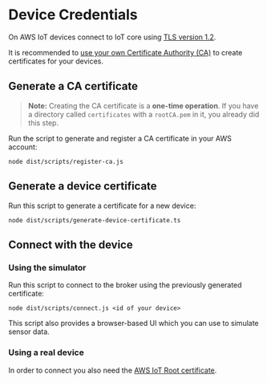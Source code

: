# Device Credentials

On AWS IoT devices connect to IoT core using [TLS version 1.2](https://docs.aws.amazon.com/iot/latest/developerguide/iot-security-identity.html).

It is recommended to [use your own Certificate Authority (CA)](https://docs.aws.amazon.com/iot/latest/developerguide/device-certs-your-own.html) to create certificates for your devices.

## Generate a CA certificate

> **Note:** Creating the CA certificate is a **one-time operation**. If you have a directory called `certificates` with a `rootCA.pem` in it, you already did this step.

Run the script to generate and register a CA certificate in your AWS account:

    node dist/scripts/register-ca.js

## Generate a device certificate

Run this script to generate a certificate for a new device:

	node dist/scripts/generate-device-certificate.ts

## Connect with the device

### Using the simulator

Run this script to connect to the broker using the previously generated certificate:

	node dist/scripts/connect.js <id of your device>

This script also provides a browser-based UI which you can use to simulate sensor data.

### Using a real device

In order to connect you also need the [AWS IoT Root certificate](https://www.amazontrust.com/repository/AmazonRootCA1.pem).
